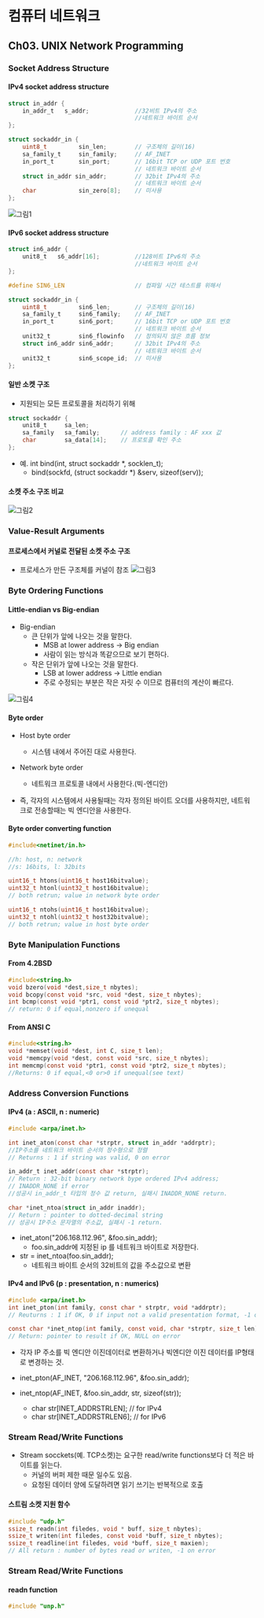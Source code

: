 # 컴퓨터 네트워크
## Ch03. UNIX Network Programming
### Socket Address Structure
#### IPv4 socket address structure

```c
struct in_addr {
    in_addr_t   s_addr;             //32비트 IPv4의 주소
                                    //네트워크 바이트 순서
};

struct sockaddr_in {
    uint8_t         sin_len;        // 구조체의 길이(16)
    sa_family_t     sin_family;     // AF_INET
    in_port_t       sin_port;       // 16bit TCP or UDP 포트 번호
                                    // 네트워크 바이트 순서
    struct in_addr sin_addr;        // 32bit IPv4의 주소
                                    // 네트워크 바이트 순서
    char            sin_zero[8];    // 미사용
};
```
![그림1](./그림1.png)

#### IPv6 socket address structure
```c
struct in6_addr {
    unit8_t   s6_addr[16];          //128비트 IPv6의 주소
                                    //네트워크 바이트 순서
};

#define SIN6_LEN                    // 컴파일 시간 테스트를 위해서

struct sockaddr_in {
    uint8_t         sin6_len;       // 구조체의 길이(16)
    sa_family_t     sin6_family;    // AF_INET
    in_port_t       sin6_port;      // 16bit TCP or UDP 포트 번호
                                    // 네트워크 바이트 순서
    unit32_t        sin6_flowinfo   // 정의되지 않은 흐름 정보
    struct in6_addr sin6_addr;      // 32bit IPv4의 주소
                                    // 네트워크 바이트 순서
    unit32_t        sin6_scope_id;  // 미사용
};
```

#### 일반 소켓 구조
- 지원되는 모든 프로토콜을 처리하기 위해
```c
struct sockaddr {
    unit8_t     sa_len;
    sa_family   sa_family;      // address family : AF xxx 값
    char        sa_data[14];    // 프로토콜 확인 주소
};
```
- 예. int bind(int, struct sockaddr *, socklen_t);
    - bind(sockfd, (struct sockaddr *) &serv, sizeof(serv));

#### 소켓 주소 구조 비교
![그림2](./그림2.png)

### Value-Result Arguments
#### 프로세스에서 커널로 전달된 소켓 주소 구조
- 프로세스가 만든 구조체를 커널이 참조
![그림3](./그림3.png)

### Byte Ordering Functions
#### Little-endian vs Big-endian
- Big-endian
    - 큰 단위가 앞에 나오는 것을 말한다.
        - MSB at lower address -> Big endian
        - 사람이 읽는 방식과 똑같으므로 보기 편하다.
    - 작은 단위가 앞에 나오는 것을 말한다.
        - LSB at lower address -> Little endian
        - 주로 수정되는 부분은 작은 자릿 수 이므로 컴퓨터의 계산이 빠르다.

![그림4](./그림4.png)

#### Byte order
- Host byte order 
    - 시스템 내에서 주어진 대로 사용한다.
- Network byte order 
    - 네트워크 프로토콜 내에서 사용한다.(빅-엔디안)

- 즉, 각자의 시스템에서 사용될때는 각자 정의된 바이트 오더를 사용하지만, 네트워크로 전송할때는 빅 엔디안을 사용한다.

#### Byte order converting function
```c
#include<netinet/in.h>

//h: host, n: network
//s: 16bits, l: 32bits

uint16_t htons(uint16_t host16bitvalue);
uint32_t htonl(uint32_t host16bitvalue);
// both retrun; value in network byte order

uint16_t ntohs(uint16_t host16bitvalue);
uint32_t ntohl(uint32_t host32bitvalue);
// both retrun; value in host byte order
```

### Byte Manipulation Functions
#### From 4.2BSD
```c
#include<string.h>
void bzero(void *dest,size_t nbytes);
void bcopy(const void *src, void *dest, size_t nbytes);
int bcmp(const void *ptr1, const void *ptr2, size_t nbytes);
// return: 0 if equal,nonzero if unequal
```

#### From ANSI C
```c
#include<string.h>
void *memset(void *dest, int C, size_t len);
void *memcpy(void *dest, const void *src, size_t nbytes);
int memcmp(const void *ptr1, const void *ptr2, size_t nbytes);
//Returns: 0 if equal,<0 or>0 if unequal(see text)
```

### Address Conversion Functions
#### IPv4 (a : ASCII, n : numeric)
```c
#include <arpa/inet.h>

int inet_aton(const char *strptr, struct in_addr *addrptr);
//IP주소를 네트워크 바이트 순서의 정수형으로 정렬
// Returns : 1 if string was valid, 0 on error

in_addr_t inet_addr(const char *strptr);
// Return : 32-bit binary network bype ordered IPv4 address;
// INADDR_NONE if error
//성공시 in_addr_t 타입의 정수 값 return, 실패시 INADDR_NONE return.

char *inet_ntoa(struct in_addr inaddr);
// Return : pointer to dotted-decimal string
// 성공시 IP주소 문자열의 주소값, 실패시 -1 return.
```
- inet_aton("206.168.112.96", &foo.sin_addr);
    - foo.sin_addr에 지정된 ip 를 네트워크 바이트로 저장한다.
- str = inet_ntoa(foo.sin_addr);
    - 네트워크 바이트 순서의 32비트의 값을 주소값으로 변환

#### IPv4 and IPv6 (p : presentation, n : numerics)
```c
#include <arpa/inet.h>
int inet_pton(int family, const char * strptr, void *addrptr);
// Reuturns : 1 if OK, 0 if input not a valid presentation format, -1 on error

const char *inet_ntop(int family, const void, char *strptr, size_t len);
// Return: pointer to result if OK, NULL on error
```
- 각자 IP 주소를 빅 엔디안 이진데이터로 변환하거나 빅엔디안 이진 데이터를 IP형태로 변경하는 것.

- inet_pton(AF_INET, "206.168.112.96", &foo.sin_addr);
- inet_ntop(AF_INET, &foo.sin_addr, str, sizeof(str));
    - char str[INET_ADDRSTRLEN];	// for IPv4
    - char str[INET_ADDRSTRLEN6];	// for IPv6

### Stream Read/Write Functions
- Stream socckets(예. TCP소켓)는 요구한 read/write functions보다 더 적은 바이트를 읽는다.
    - 커널의 버퍼 제한 때문 일수도 있음.
    - 요청된 데이터 양에 도달하려면 읽기 쓰기는 반복적으로 호출

#### 스트림 소켓 지원 함수
```c
#include "udp.h"
ssize_t readn(int filedes, void * buff, size_t nbytes);
ssize_t writen(int filedes, const void *buff, size_t nbytes);
ssize_t readline(int filedes, void *buff, size_t maxien);
// All return : number of bytes read or writen, -1 on error
```
 
 ### Stream Read/Write Functions
 #### readn function
```c
#include "unp.h"

```